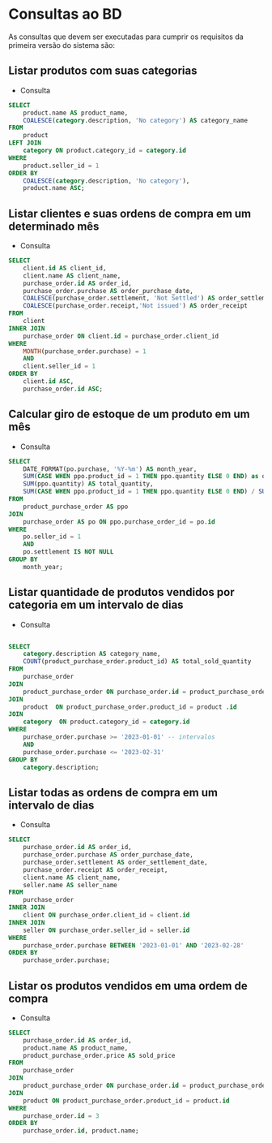 # Consultas ao BD

As consultas que devem ser executadas para cumprir os requisitos da primeira versão do sistema são:

## Listar produtos com suas categorias

- Consulta

```sql
SELECT 
    product.name AS product_name,
    COALESCE(category.description, 'No category') AS category_name
FROM 
    product
LEFT JOIN 
    category ON product.category_id = category.id
WHERE 
    product.seller_id = 1
ORDER BY
    COALESCE(category.description, 'No category'),
    product.name ASC;
```

## Listar clientes e suas ordens de compra em um determinado mês

- Consulta

```sql
SELECT
    client.id AS client_id,
    client.name AS client_name,
    purchase_order.id AS order_id,
    purchase_order.purchase AS order_purchase_date,
    COALESCE(purchase_order.settlement, 'Not Settled') AS order_settlement_date,
    COALESCE(purchase_order.receipt,'Not issued') AS order_receipt
FROM
    client
INNER JOIN
    purchase_order ON client.id = purchase_order.client_id
WHERE
    MONTH(purchase_order.purchase) = 1 
    AND 
    client.seller_id = 1
ORDER BY
    client.id ASC, 
    purchase_order.id ASC;
```

## Calcular giro de estoque de um produto em um mês

- Consulta

```sql
SELECT 
    DATE_FORMAT(po.purchase, '%Y-%m') AS month_year,
    SUM(CASE WHEN ppo.product_id = 1 THEN ppo.quantity ELSE 0 END) as qt,
    SUM(ppo.quantity) AS total_quantity,
    SUM(CASE WHEN ppo.product_id = 1 THEN ppo.quantity ELSE 0 END) / SUM(ppo.quantity) AS ratio
FROM 
    product_purchase_order AS ppo
JOIN 
    purchase_order AS po ON ppo.purchase_order_id = po.id
WHERE
    po.seller_id = 1 
    AND 
    po.settlement IS NOT NULL
GROUP BY 
    month_year;
```

## Listar quantidade de produtos vendidos por categoria em um intervalo de dias

- Consulta

```sql

SELECT
    category.description AS category_name,
    COUNT(product_purchase_order.product_id) AS total_sold_quantity
FROM
    purchase_order
JOIN
    product_purchase_order ON purchase_order.id = product_purchase_order.purchase_order_id
JOIN
    product  ON product_purchase_order.product_id = product .id
JOIN
    category  ON product.category_id = category.id
WHERE
    purchase_order.purchase >= '2023-01-01' -- intervalos
    AND 
    purchase_order.purchase <= '2023-02-31'
GROUP BY
    category.description;
```

## Listar todas as ordens de compra em um intervalo de dias

- Consulta

```sql
SELECT
    purchase_order.id AS order_id,
    purchase_order.purchase AS order_purchase_date,
    purchase_order.settlement AS order_settlement_date,
    purchase_order.receipt AS order_receipt,
    client.name AS client_name,
    seller.name AS seller_name
FROM
    purchase_order
INNER JOIN
    client ON purchase_order.client_id = client.id
INNER JOIN
    seller ON purchase_order.seller_id = seller.id
WHERE
    purchase_order.purchase BETWEEN '2023-01-01' AND '2023-02-28'
ORDER BY
    purchase_order.purchase;
```

## Listar os produtos vendidos em uma ordem de compra

- Consulta

```sql
SELECT
    purchase_order.id AS order_id,
    product.name AS product_name,
    product_purchase_order.price AS sold_price
FROM
    purchase_order
JOIN
    product_purchase_order ON purchase_order.id = product_purchase_order.purchase_order_id
JOIN
    product ON product_purchase_order.product_id = product.id
WHERE
    purchase_order.id = 3
ORDER BY
    purchase_order.id, product.name;
```